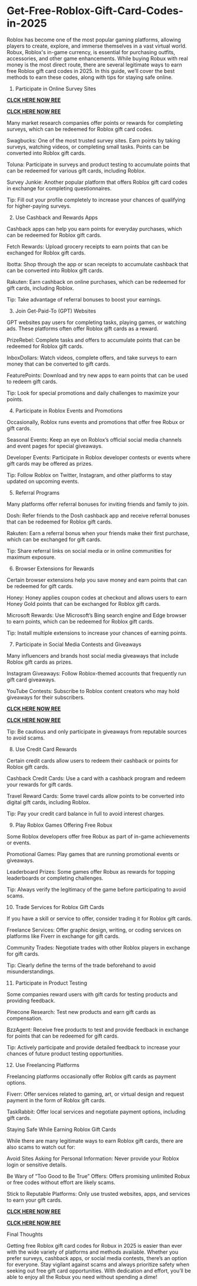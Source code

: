 # Get-Free-Roblox-Gift-Card-Codes-in-2025
Roblox has become one of the most popular gaming platforms, allowing players to create, explore, and immerse themselves in a vast virtual world. Robux, Roblox's in-game currency, is essential for purchasing outfits, accessories, and other game enhancements. While buying Robux with real money is the most direct route, there are several legitimate ways to earn free Roblox gift card codes in 2025. In this guide, we’ll cover the best methods to earn these codes, along with tips for staying safe online.

1. Participate in Online Survey Sites

**[CLCK HERE NOW REE](https://tinyurl.com/Robloxgiftcard2522)**

**[CLCK HERE NOW REE](https://tinyurl.com/Robloxgiftcard2522)**

Many market research companies offer points or rewards for completing surveys, which can be redeemed for Roblox gift card codes.

Swagbucks: One of the most trusted survey sites. Earn points by taking surveys, watching videos, or completing small tasks. Points can be converted into Roblox gift cards.

Toluna: Participate in surveys and product testing to accumulate points that can be redeemed for various gift cards, including Roblox.

Survey Junkie: Another popular platform that offers Roblox gift card codes in exchange for completing questionnaires.

Tip: Fill out your profile completely to increase your chances of qualifying for higher-paying surveys.

2. Use Cashback and Rewards Apps

Cashback apps can help you earn points for everyday purchases, which can be redeemed for Roblox gift cards.

Fetch Rewards: Upload grocery receipts to earn points that can be exchanged for Roblox gift cards.

Ibotta: Shop through the app or scan receipts to accumulate cashback that can be converted into Roblox gift cards.

Rakuten: Earn cashback on online purchases, which can be redeemed for gift cards, including Roblox.

Tip: Take advantage of referral bonuses to boost your earnings.

3. Join Get-Paid-To (GPT) Websites

GPT websites pay users for completing tasks, playing games, or watching ads. These platforms often offer Roblox gift cards as a reward.

PrizeRebel: Complete tasks and offers to accumulate points that can be redeemed for Roblox gift cards.

InboxDollars: Watch videos, complete offers, and take surveys to earn money that can be converted to gift cards.

FeaturePoints: Download and try new apps to earn points that can be used to redeem gift cards.

Tip: Look for special promotions and daily challenges to maximize your points.

4. Participate in Roblox Events and Promotions

Occasionally, Roblox runs events and promotions that offer free Robux or gift cards.

Seasonal Events: Keep an eye on Roblox’s official social media channels and event pages for special giveaways.

Developer Events: Participate in Roblox developer contests or events where gift cards may be offered as prizes.

Tip: Follow Roblox on Twitter, Instagram, and other platforms to stay updated on upcoming events.

5. Referral Programs

Many platforms offer referral bonuses for inviting friends and family to join.

Dosh: Refer friends to the Dosh cashback app and receive referral bonuses that can be redeemed for Roblox gift cards.

Rakuten: Earn a referral bonus when your friends make their first purchase, which can be exchanged for gift cards.

Tip: Share referral links on social media or in online communities for maximum exposure.

6. Browser Extensions for Rewards

Certain browser extensions help you save money and earn points that can be redeemed for gift cards.

Honey: Honey applies coupon codes at checkout and allows users to earn Honey Gold points that can be exchanged for Roblox gift cards.

Microsoft Rewards: Use Microsoft’s Bing search engine and Edge browser to earn points, which can be redeemed for Roblox gift cards.

Tip: Install multiple extensions to increase your chances of earning points.

7. Participate in Social Media Contests and Giveaways

Many influencers and brands host social media giveaways that include Roblox gift cards as prizes.

Instagram Giveaways: Follow Roblox-themed accounts that frequently run gift card giveaways.

YouTube Contests: Subscribe to Roblox content creators who may hold giveaways for their subscribers.

**[CLCK HERE NOW REE](https://tinyurl.com/Robloxgiftcard2522)**

**[CLCK HERE NOW REE](https://tinyurl.com/Robloxgiftcard2522)**

Tip: Be cautious and only participate in giveaways from reputable sources to avoid scams.

8. Use Credit Card Rewards

Certain credit cards allow users to redeem their cashback or points for Roblox gift cards.

Cashback Credit Cards: Use a card with a cashback program and redeem your rewards for gift cards.

Travel Reward Cards: Some travel cards allow points to be converted into digital gift cards, including Roblox.

Tip: Pay your credit card balance in full to avoid interest charges.

9. Play Roblox Games Offering Free Robux

Some Roblox developers offer free Robux as part of in-game achievements or events.

Promotional Games: Play games that are running promotional events or giveaways.

Leaderboard Prizes: Some games offer Robux as rewards for topping leaderboards or completing challenges.

Tip: Always verify the legitimacy of the game before participating to avoid scams.

10. Trade Services for Roblox Gift Cards

If you have a skill or service to offer, consider trading it for Roblox gift cards.

Freelance Services: Offer graphic design, writing, or coding services on platforms like Fiverr in exchange for gift cards.

Community Trades: Negotiate trades with other Roblox players in exchange for gift cards.

Tip: Clearly define the terms of the trade beforehand to avoid misunderstandings.

11. Participate in Product Testing

Some companies reward users with gift cards for testing products and providing feedback.

Pinecone Research: Test new products and earn gift cards as compensation.

BzzAgent: Receive free products to test and provide feedback in exchange for points that can be redeemed for gift cards.

Tip: Actively participate and provide detailed feedback to increase your chances of future product testing opportunities.

12. Use Freelancing Platforms

Freelancing platforms occasionally offer Roblox gift cards as payment options.

Fiverr: Offer services related to gaming, art, or virtual design and request payment in the form of Roblox gift cards.

TaskRabbit: Offer local services and negotiate payment options, including gift cards.

Staying Safe While Earning Roblox Gift Cards

While there are many legitimate ways to earn Roblox gift cards, there are also scams to watch out for:

Avoid Sites Asking for Personal Information: Never provide your Roblox login or sensitive details.

Be Wary of “Too Good to Be True” Offers: Offers promising unlimited Robux or free codes without effort are likely scams.

Stick to Reputable Platforms: Only use trusted websites, apps, and services to earn your gift cards.

**[CLCK HERE NOW REE](https://tinyurl.com/Robloxgiftcard2522)**

**[CLCK HERE NOW REE](https://tinyurl.com/Robloxgiftcard2522)**

Final Thoughts

Getting free Roblox gift card codes for Robux in 2025 is easier than ever with the wide variety of platforms and methods available. Whether you prefer surveys, cashback apps, or social media contests, there’s an option for everyone. Stay vigilant against scams and always prioritize safety when seeking out free gift card opportunities. With dedication and effort, you’ll be able to enjoy all the Robux you need without spending a dime!
